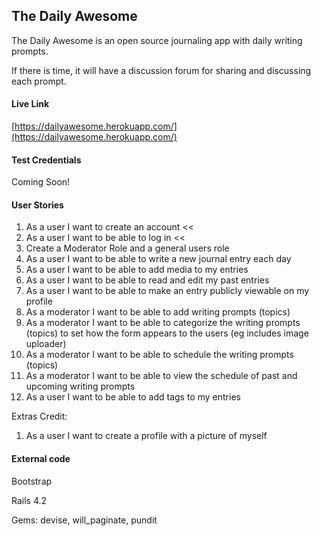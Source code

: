 ## The Daily Awesome

The Daily Awesome is an open source journaling app with daily writing prompts. 

If there is time, it will have a discussion forum for sharing and discussing each prompt.

#### Live Link

[https://dailyawesome.herokuapp.com/](https://dailyawesome.herokuapp.com/)

#### Test Credentials

Coming Soon!

#### User Stories
1. As a user I want to create an account <<
2. As a user I want to be able to log in <<
3.  Create a Moderator Role and a general users role
4. As a user I want to be able to write a new journal entry each day
5. As a user I want to be able to add media to my entries
6. As a user I want to be able to read and edit my past entries
7. As a user I want to be able to make an entry publicly viewable on my profile
8. As a moderator I want to be able to add writing prompts (topics)
9. As a moderator I want to be able to categorize the writing prompts (topics) to set how the form appears to the users (eg includes image uploader)
10. As a moderator I want to be able to schedule the writing prompts (topics)
11. As a moderator I want to be able to view the schedule of past and upcoming writing prompts
12. As a user I want to be able to add tags to my entries

Extras Credit:
1. As a user I want to create a profile with a picture of myself 

#### External code
Bootstrap

Rails 4.2

Gems: devise, will_paginate, pundit